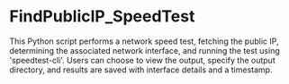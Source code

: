 # FindPublicIP_SpeedTest
This Python script performs a network speed test, fetching the public IP, determining the associated network interface, and running the test using 'speedtest-cli'. Users can choose to view the output, specify the output directory, and results are saved with interface details and a timestamp.
